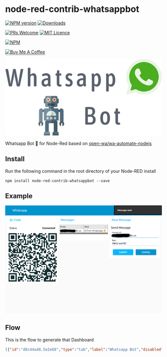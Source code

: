 # node-red-contrib-whatsappbot

[![NPM version](http://img.shields.io/npm/v/node-red-contrib-whatsappbot.svg)](https://www.npmjs.com/package/node-red-contrib-whatsappbot)
[![Downloads](https://img.shields.io/npm/dm/node-red-contrib-whatsappbot.svg)](https://www.npmjs.com/package/node-red-contrib-whatsappbot)

[![PRs Welcome](https://img.shields.io/badge/PRs-welcome-brightgreen.svg?style=flat-square)](http://makeapullrequest.com)
[![MIT Licence](https://badges.frapsoft.com/os/mit/mit.png?v=103)](https://opensource.org/licenses/mit-license.php)

[![NPM](https://nodei.co/npm/node-red-contrib-whatsappbot.png?downloads=true)](https://nodei.co/npm/node-red-contrib-whatsappbot/)

<a href="https://www.buymeacoffee.com/MVg9wc2HE" target="_blank"><img src="https://www.buymeacoffee.com/assets/img/custom_images/orange_img.png" alt="Buy Me A Coffee" style="height: 41px !important;width: 174px !important;box-shadow: 0px 3px 2px 0px rgba(190, 190, 190, 0.5) !important;-webkit-box-shadow: 0px 3px 2px 0px rgba(190, 190, 190, 0.5) !important;" ></a>

<p align="center">
<img src="./icons/logo.png" alt="Logo"/>
</p>

Whatsapp Bot  🤖  for Node-Red based on [open-wa/wa-automate-nodejs](https://github.com/open-wa/wa-automate-nodejs)

## Install

Run the following command in the root directory of your Node-RED install

    npm install node-red-contrib-whatsappbot --save

## Example

<p align="center">
<img src="./icons/dashboard.png" alt="Dashboard"/>
</p>

## Flow

This is the flow to generate that Dashboard

```json
[{"id":"d8c44ad8.5e2e68","type":"tab","label":"Whatsapp Bot","disabled":false,"info":""},{"id":"b5198939.2be368","type":"switch","z":"d8c44ad8.5e2e68","name":"","property":"topic","propertyType":"msg","rules":[{"t":"eq","v":"qrCode","vt":"str"},{"t":"eq","v":"onMessage","vt":"str"},{"t":"eq","v":"sendText","vt":"str"},{"t":"eq","v":"onAck","vt":"str"}],"checkall":"true","repair":false,"outputs":4,"x":741,"y":194,"wires":[["1cd45d74.c16253"],["b498693e.8eed3"],["8f74e8e0.d07fe8"],["6dc09d27.2a8384"]]},{"id":"1cd45d74.c16253","type":"ui_template","z":"d8c44ad8.5e2e68","group":"4b48944c.79a3ec","name":"qrCode","order":0,"width":"6","height":"6","format":"<img id=\"qrCode\"></img>\n\n<script>\n(function(scope) {\n    scope.$watch('msg', function(data) {\n        document.getElementById('qrCode').src = data.payload[0]\n    });\n    \n})(scope);\n</script>","storeOutMessages":true,"fwdInMessages":true,"templateScope":"local","x":933,"y":194,"wires":[["9294921f.4deca"]]},{"id":"1e58501.4d5dc3","type":"status","z":"d8c44ad8.5e2e68","name":"","scope":["b794ce6.780623"],"x":751,"y":132,"wires":[["9eb349b0.386e2","1be9b3d5.eb54c4"]]},{"id":"9eb349b0.386e2","type":"ui_text","z":"d8c44ad8.5e2e68","group":"4b48944c.79a3ec","order":12,"width":"3","height":"3","name":"","label":"Status","format":"{{msg.status.text}}","layout":"row-spread","x":919,"y":132,"wires":[]},{"id":"1be9b3d5.eb54c4","type":"debug","z":"d8c44ad8.5e2e68","name":"","active":false,"tosidebar":true,"console":false,"tostatus":false,"complete":"true","targetType":"full","x":920,"y":66,"wires":[]},{"id":"92c3a9e9.b50b48","type":"ui_table","z":"d8c44ad8.5e2e68","group":"d41cc36a.f46ce8","name":"messages","order":12,"width":"7","height":"6","columns":[{"field":"from","title":"From","width":"","align":"center","formatter":"plaintext","formatterParams":{"target":"_blank"}},{"field":"text","title":"Text","width":"","align":"center","formatter":"plaintext","formatterParams":{"target":"_blank"}}],"outputs":0,"cts":false,"x":1129,"y":264,"wires":[]},{"id":"b498693e.8eed3","type":"function","z":"d8c44ad8.5e2e68","name":"onMessage","func":"\nvar messages = flow.get('messages') || []\n\nif(msg.topic === 'init') {\n    messages = []\n} else {\n    var tmp = msg.payload[0]\n\n    tmp = {\n        from: tmp.from,\n        text: tmp.body\n//        text: tmp.content\n    }\n    \n    messages.push(tmp)\n}\n\nflow.set('messages', messages)\n\nreturn {payload: messages};","outputs":1,"noerr":0,"x":949,"y":264,"wires":[["92c3a9e9.b50b48"]]},{"id":"2a869748.8859f","type":"ui_form","z":"d8c44ad8.5e2e68","name":"sendMessage","label":"Send Message","group":"12e54b9f.dd1214","order":0,"width":"0","height":"0","options":[{"label":"Contact Id","value":"number","type":"text","required":true,"rows":null},{"label":"Text","value":"text","type":"text","required":true,"rows":null}],"formValue":{"number":"","text":""},"payload":"","submit":"submit","cancel":"cancel","topic":"sendText","x":184,"y":195,"wires":[["15304ff8.cd58c"]]},{"id":"15304ff8.cd58c","type":"function","z":"d8c44ad8.5e2e68","name":"","func":"node.send({topic: 'sendMessageToId', payload: [msg.payload.number, msg.payload.text]})\n//sendText","outputs":1,"noerr":0,"x":370,"y":200,"wires":[["1be9b3d5.eb54c4","2fdea1c1.c396ce"]]},{"id":"8f74e8e0.d07fe8","type":"function","z":"d8c44ad8.5e2e68","name":"onDelivery","func":"var success = msg.payload[0].startsWith('true')\n\n\nnode.send({payload: success ? 'Message sent' : 'Error'})","outputs":1,"noerr":0,"x":955,"y":325,"wires":[["7d941d5b.f458ac"]]},{"id":"7d941d5b.f458ac","type":"ui_toast","z":"d8c44ad8.5e2e68","position":"top right","displayTime":"3","highlight":"","sendall":true,"outputs":0,"ok":"OK","cancel":"","raw":false,"topic":"","name":"","x":1151,"y":325,"wires":[]},{"id":"7d323fa0.885de","type":"inject","z":"d8c44ad8.5e2e68","name":"clear","topic":"init","payload":"","payloadType":"date","repeat":"","crontab":"","once":false,"onceDelay":0.1,"x":717,"y":265,"wires":[["b498693e.8eed3","6dc09d27.2a8384"]]},{"id":"9294921f.4deca","type":"debug","z":"d8c44ad8.5e2e68","name":"","active":false,"tosidebar":true,"console":false,"tostatus":false,"complete":"true","targetType":"full","x":1150,"y":200,"wires":[]},{"id":"df7f5251.016888","type":"debug","z":"d8c44ad8.5e2e68","name":"","active":false,"tosidebar":true,"console":false,"tostatus":false,"complete":"true","targetType":"full","x":1110,"y":120,"wires":[]},{"id":"5bc299d3.3c5ab8","type":"ui_table","z":"d8c44ad8.5e2e68","group":"d249ed7e.23e2b8","name":"messages out","order":12,"width":"7","height":"6","columns":[{"field":"from","title":"From","width":"","align":"center","formatter":"plaintext","formatterParams":{"target":"_blank"}},{"field":"text","title":"Text","width":"","align":"center","formatter":"plaintext","formatterParams":{"target":"_blank"}}],"outputs":0,"cts":false,"x":1140,"y":380,"wires":[]},{"id":"6dc09d27.2a8384","type":"function","z":"d8c44ad8.5e2e68","name":"onMessage","func":"\nvar messages = flow.get('messages') || []\n\nif(msg.topic === 'init') {\n    messages = []\n} else {\n    var tmp = msg.payload[0]\n\n    tmp = {\n        from: tmp.from,\n        text: tmp.body\n//        text: tmp.content\n    }\n    \n    messages.push(tmp)\n}\n\nflow.set('messages', messages)\n\nreturn {payload: messages};","outputs":1,"noerr":0,"x":950,"y":380,"wires":[["5bc299d3.3c5ab8","df7f5251.016888"]]},{"id":"2fdea1c1.c396ce","type":"whatsapp-bot","z":"d8c44ad8.5e2e68","name":"","client":"c89debd1.711d18","x":560,"y":200,"wires":[["b5198939.2be368"]]},{"id":"4b48944c.79a3ec","type":"ui_group","z":"","name":"Qr Code","tab":"f3aebebb.221c18","order":1,"disp":true,"width":"7","collapse":false},{"id":"d41cc36a.f46ce8","type":"ui_group","z":"","name":"Messages","tab":"f3aebebb.221c18","order":2,"disp":true,"width":"8","collapse":false},{"id":"12e54b9f.dd1214","type":"ui_group","z":"","name":"New Message","tab":"f3aebebb.221c18","order":3,"disp":true,"width":"6","collapse":false},{"id":"d249ed7e.23e2b8","type":"ui_group","z":"","name":"Mesage out","tab":"f3aebebb.221c18","order":4,"disp":true,"width":"8","collapse":false},{"id":"c89debd1.711d18","type":"whatsapp-client","z":"","session":"session","headless":true,"devtools":false},{"id":"f3aebebb.221c18","type":"ui_tab","z":"","name":"Whatsapp","icon":"dashboard","disabled":false,"hidden":false}]
```